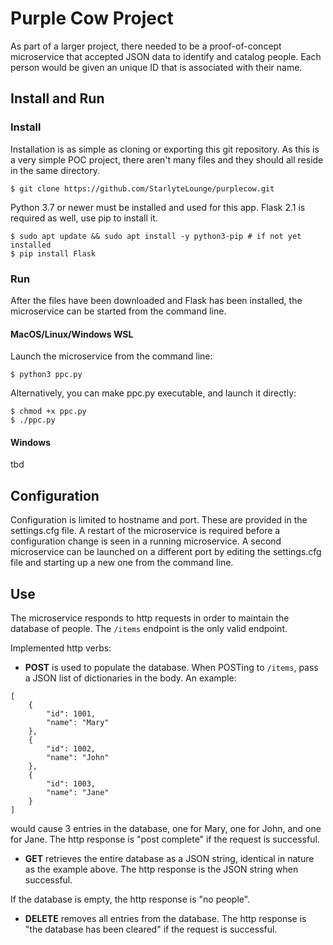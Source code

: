 # Purple Cow Project
As part of a larger project, there needed to be a proof-of-concept microservice that accepted JSON data to identify and catalog people. Each person would be given an unique ID that is associated with their name.

## Install and Run
### Install
Installation is as simple as cloning or exporting this git repository. As this is a very simple POC project, there aren't many files and they should all reside in the same directory.
```console
$ git clone https://github.com/StarlyteLounge/purplecow.git
```
Python 3.7 or newer must be installed and used for this app. Flask 2.1 is required as well, use pip to install it.
```console
$ sudo apt update && sudo apt install -y python3-pip # if not yet installed
$ pip install Flask
```
### Run
After the files have been downloaded and Flask has been installed, the microservice can be started from the command line.
#### MacOS/Linux/Windows WSL
Launch the microservice from the command line:
```console
$ python3 ppc.py
```

Alternatively, you can make ppc.py executable, and launch it directly:
```console
$ chmod +x ppc.py
$ ./ppc.py
```
#### Windows
tbd
## Configuration
Configuration is limited to hostname and port. These are provided in the settings.cfg file. A restart of the microservice is required before a configuration change is seen in a running microservice. A second microservice can be launched on a different port by editing the settings.cfg file and starting up a new one from the command line.
## Use
The microservice responds to http requests in order to maintain the database of people.
The `/items` endpoint is the only valid endpoint.

Implemented http verbs:
- **POST** is used to populate the database. When POSTing to `/items`, pass a JSON list of dictionaries in the body. An example:

```
[
    {
        "id": 1001,
        "name": "Mary"
    },
    {
        "id": 1002,
        "name": "John"
    },
    {
        "id": 1003,
        "name": "Jane"
    }
]
```

would cause 3 entries in the database, one for Mary, one for John, and one for Jane.
The http response is "post complete" if the request is successful.

- **GET** retrieves the entire database as a JSON string, identical in nature as the example above. The http response is the JSON string when successful.

If the database is empty, the http response is "no people".

- **DELETE** removes all entries from the database. The http response is "the database has been cleared" if the request is successful.

